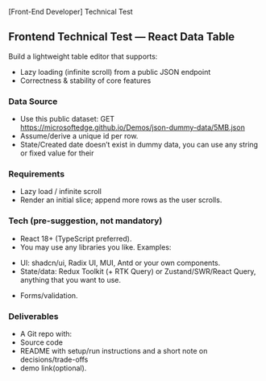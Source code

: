 
[Front-End Developer] Technical Test
## Frontend Technical Test — React Data Table
Build a lightweight table editor that supports:
- Lazy loading (infinite scroll) from a public JSON endpoint
- Correctness & stability of core features
### Data Source
- Use this public dataset:
GET https://microsoftedge.github.io/Demos/json-dummy-data/5MB.json
- Assume/derive a unique id per row.
- State/Created date doesn’t exist in dummy data, you can use any string or fixed value for their
### Requirements
- Lazy load / infinite scroll
- Render an initial slice; append more rows as the user scrolls.
### Tech (pre-suggestion, not mandatory)
- React 18+ (TypeScript preferred).
- You may use any libraries you like. Examples:
+ UI: shadcn/ui, Radix UI, MUI, Antd or your own components.
+ State/data: Redux Toolkit (+ RTK Query) or Zustand/SWR/React Query, anything that you want to use.
- Forms/validation.
### Deliverables
- A Git repo with:
- Source code
- README with setup/run instructions and a short note on decisions/trade-offs
- demo link(optional).
